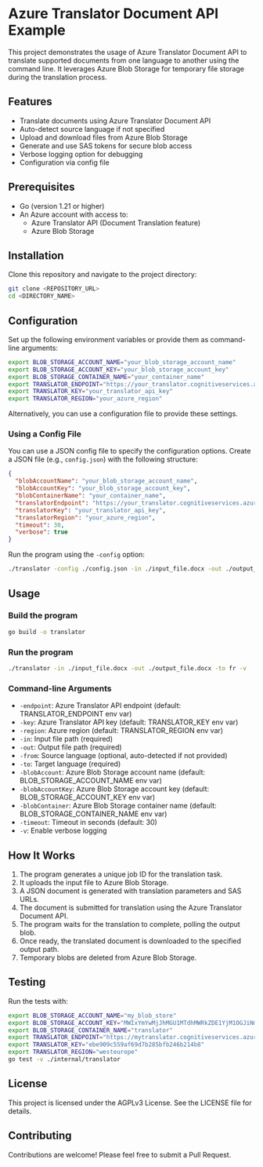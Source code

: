 # Azure Translator Document API Example

This project demonstrates the usage of Azure Translator Document API to translate supported documents from one language to another using the command line. It leverages Azure Blob Storage for temporary file storage during the translation process.

## Features

- Translate documents using Azure Translator Document API
- Auto-detect source language if not specified
- Upload and download files from Azure Blob Storage
- Generate and use SAS tokens for secure blob access
- Verbose logging option for debugging
- Configuration via config file

## Prerequisites

- Go (version 1.21 or higher)
- An Azure account with access to:
  - Azure Translator API (Document Translation feature)
  - Azure Blob Storage

## Installation

Clone this repository and navigate to the project directory:

```sh
git clone <REPOSITORY_URL>
cd <DIRECTORY_NAME>
```

## Configuration

Set up the following environment variables or provide them as command-line arguments:

```bash
export BLOB_STORAGE_ACCOUNT_NAME="your_blob_storage_account_name"
export BLOB_STORAGE_ACCOUNT_KEY="your_blob_storage_account_key"
export BLOB_STORAGE_CONTAINER_NAME="your_container_name"
export TRANSLATOR_ENDPOINT="https://your_translator.cognitiveservices.azure.com/"
export TRANSLATOR_KEY="your_translator_api_key"
export TRANSLATOR_REGION="your_azure_region"
```

Alternatively, you can use a configuration file to provide these settings.

### Using a Config File

You can use a JSON config file to specify the configuration options. Create a JSON file (e.g., `config.json`) with the following structure:

```json
{
  "blobAccountName": "your_blob_storage_account_name",
  "blobAccountKey": "your_blob_storage_account_key",
  "blobContainerName": "your_container_name",
  "translatorEndpoint": "https://your_translator.cognitiveservices.azure.com/",
  "translatorKey": "your_translator_api_key",
  "translatorRegion": "your_azure_region",
  "timeout": 30,
  "verbose": true
}
```

Run the program using the `-config` option:

```sh
./translator -config ./config.json -in ./input_file.docx -out ./output_file.docx -to fr
```

## Usage

### Build the program

```sh
go build -o translator
```

### Run the program

```sh
./translator -in ./input_file.docx -out ./output_file.docx -to fr -v
```

### Command-line Arguments

- `-endpoint`: Azure Translator API endpoint (default: TRANSLATOR_ENDPOINT env var)
- `-key`: Azure Translator API key (default: TRANSLATOR_KEY env var)
- `-region`: Azure region (default: TRANSLATOR_REGION env var)
- `-in`: Input file path (required)
- `-out`: Output file path (required)
- `-from`: Source language (optional, auto-detected if not provided)
- `-to`: Target language (required)
- `-blobAccount`: Azure Blob Storage account name (default: BLOB_STORAGE_ACCOUNT_NAME env var)
- `-blobAccountKey`: Azure Blob Storage account key (default: BLOB_STORAGE_ACCOUNT_KEY env var)
- `-blobContainer`: Azure Blob Storage container name (default: BLOB_STORAGE_CONTAINER_NAME env var)
- `-timeout`: Timeout in seconds (default: 30)
- `-v`: Enable verbose logging

## How It Works

1. The program generates a unique job ID for the translation task.
2. It uploads the input file to Azure Blob Storage.
3. A JSON document is generated with translation parameters and SAS URLs.
4. The document is submitted for translation using the Azure Translator Document API.
5. The program waits for the translation to complete, polling the output blob.
6. Once ready, the translated document is downloaded to the specified output path.
7. Temporary blobs are deleted from Azure Blob Storage.

## Testing

Run the tests with:

```bash
export BLOB_STORAGE_ACCOUNT_NAME="my_blob_store"
export BLOB_STORAGE_ACCOUNT_KEY="MWIxYmYwMjJhMGU1MTdhMWRkZDE1YjM1OGJiNmIzOTIyYjc5MWRhNzViZTBmNTQzMTYxNWM4NWMwM2JiY2M1Ngo="
export BLOB_STORAGE_CONTAINER_NAME="translator"
export TRANSLATOR_ENDPOINT="https://mytranslator.cognitiveservices.azure.com/"
export TRANSLATOR_KEY="ebe909c559af69d7b285bfb246b214b8"
export TRANSLATOR_REGION="westeurope"
go test -v ./internal/translator
```

## License

This project is licensed under the AGPLv3 License. See the LICENSE file for details.

## Contributing

Contributions are welcome! Please feel free to submit a Pull Request.
